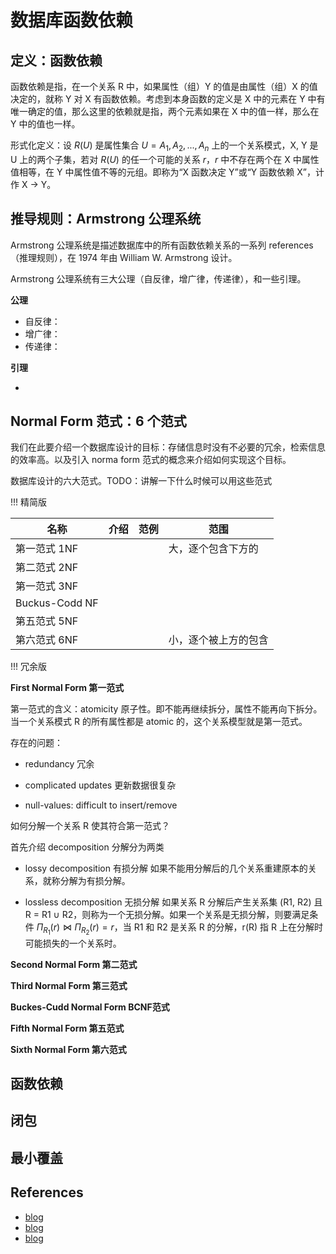 # 数据库函数依赖

## 定义：函数依赖

函数依赖是指，在一个关系 R 中，如果属性（组）Y 的值是由属性（组）X 的值决定的，就称 Y 对 X 有函数依赖。考虑到本身函数的定义是 X 中的元素在 Y 中有唯一确定的值，那么这里的依赖就是指，两个元素如果在 X 中的值一样，那么在 Y 中的值也一样。

形式化定义：设 $R(U)$ 是属性集合 $U={A_1, A_2, ..., A_n}$ 上的一个关系模式，X, Y 是 U 上的两个子集，若对 $R(U)$ 的任一个可能的关系 $r$，$r$ 中不存在两个在 X 中属性值相等，在 Y 中属性值不等的元组。即称为“X 函数决定 Y”或“Y 函数依赖 X”，计作 X -> Y。

## 推导规则：Armstrong 公理系统
Armstrong 公理系统是描述数据库中的所有函数依赖关系的一系列 references（推理规则），在 1974 年由 William W. Armstrong 设计。

Armstrong 公理系统有三大公理（自反律，增广律，传递律），和一些引理。

**公理**

- 自反律：
- 增广律：
- 传递律：

**引理**

- 

## Normal Form 范式：6 个范式

我们在此要介绍一个数据库设计的目标：存储信息时没有不必要的冗余，检索信息的效率高。以及引入 norma form 范式的概念来介绍如何实现这个目标。

数据库设计的六大范式。TODO：讲解一下什么时候可以用这些范式

!!!
    精简版

| 名称 | 介绍 | 范例 | 范围 |
| -- | -- | -- | -- |
| 第一范式 1NF |  |  | 大，逐个包含下方的 |
| 第二范式 2NF |  |  | |
| 第一范式 3NF |  |  | |
| Buckus-Codd NF |  |  | |
| 第五范式 5NF |  |  | |
| 第六范式 6NF |  |  | 小，逐个被上方的包含 |

!!!
    冗余版

**First Normal Form 第一范式**

第一范式的含义：atomicity 原子性。即不能再继续拆分，属性不能再向下拆分。当一个关系模式 R 的所有属性都是 atomic 的，这个关系模型就是第一范式。

存在的问题：

- redundancy 冗余

- complicated updates 更新数据很复杂

- null-values: difficult to insert/remove

如何分解一个关系 R 使其符合第一范式？

首先介绍 decomposition 分解分为两类

- lossy decomposition 有损分解
    如果不能用分解后的几个关系重建原本的关系，就称分解为有损分解。

- lossless decomposition 无损分解
    如果关系 R 分解后产生关系集 (R1, R2) 且 R = R1 $\cup$ R2，则称为一个无损分解。如果一个关系是无损分解，则要满足条件 $\Pi_{R_1}(r) \Join \Pi_{R_2}(r) = r$，当 R1 和 R2 是关系 R 的分解，r(R) 指 R 上在分解时可能损失的一个关系时。

**Second Normal Form 第二范式**


**Third Normal Form 第三范式**


**Buckes-Cudd Normal Form BCNF范式**



**Fifth Normal Form 第五范式**


**Sixth Normal Form 第六范式**



## 函数依赖

## 闭包


## 最小覆盖


## References
- [blog](https://www.cnblogs.com/tangyanbo/p/4462734.html)
- [blog](https://www.cnblogs.com/ranran/p/4165200.html)
- [blog](https://www.cnblogs.com/ysql/p/4171432.html)